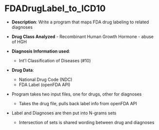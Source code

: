 # FDADrugLabel_to_ICD10


- **Description**: Write a program that maps FDA drug labeling to related diagnoses

- **Drug Class Analyzed** - Recombinant Human Growth Hormone - abuse of HGH

- **Diagnosis Information used**:
    - Int'l Classification of Diseases (#10)

- **Drug Data**: 
    - National Drug Code (NDC)
    - FDA Label (openFDA API)

- Program takes two input files, one for drugs, other for diagnoses
    - Takes the drug file, pulls back label info from openFDA API

- Label and Diagnoses are then put into N-grams sets
     - Intersection of sets is shared wording between drug and diagnoses
